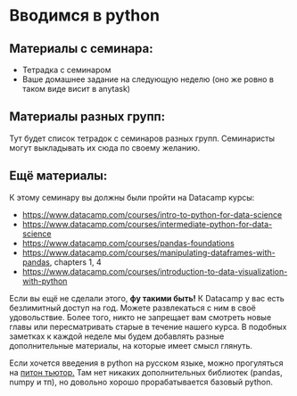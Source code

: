 Вводимся в python
=====


## Материалы с семинара:

* Тетрадка с семинаром 
* Ваше домашнее задание на следующую неделю (оно же ровно в таком виде висит в anytask)


## Материалы разных групп:

Тут будет список тетрадок с семинаров разных групп. Семинаристы могут выкладывать их сюда по своему желанию.



## Ещё материалы:

К этому семинару вы должны были пройти на Datacamp курсы:

* https://www.datacamp.com/courses/intro-to-python-for-data-science
* https://www.datacamp.com/courses/intermediate-python-for-data-science
* https://www.datacamp.com/courses/pandas-foundations
* https://www.datacamp.com/courses/manipulating-dataframes-with-pandas, chapters 1, 4
* https://www.datacamp.com/courses/introduction-to-data-visualization-with-python


Если вы ещё не сделали этого, __фу такими быть!__ К Datacamp у вас есть безлимитный доступ на год. Можете развлекаться с ним в своё удовольствие. Более того, никто не запрещает вам смотреть новые главы или пересматривать старые в течение нашего курса. В подобных заметках к каждой неделе мы будем добавлять разные дополнительные материалы, на которые имеет смысл глянуть. 

Если хочется введения в python на русском языке, можно прогуляться на [питон тьютор.](http://pythontutor.ru/) Там нет никаких дополнительных библиотек (pandas, numpy и тп), но довольно хорошо прорабатывается базовый python.

